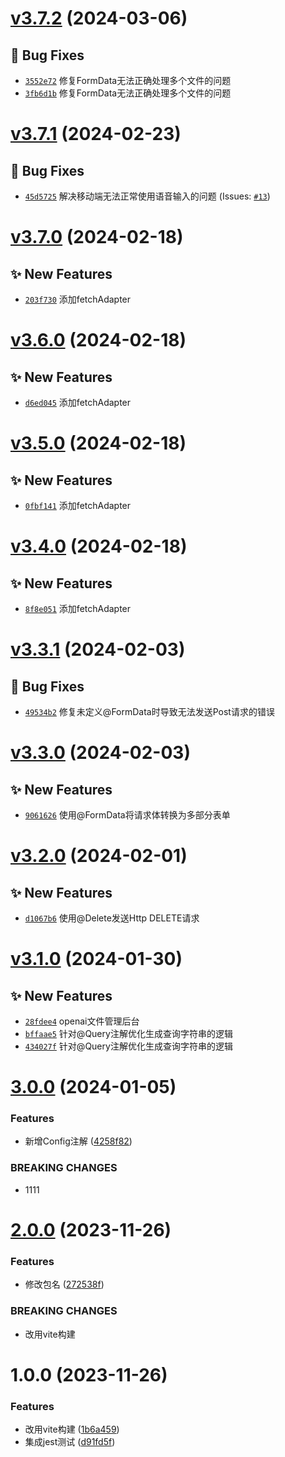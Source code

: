 # [v3.7.2](https://github.com/dongjak-extensions/http-client-ts/compare/v3.7.1...v3.7.2) (2024-03-06)

## 🐛 Bug Fixes
- [`3552e72`](https://github.com/dongjak-extensions/http-client-ts/commit/3552e72)  修复FormData无法正确处理多个文件的问题 
- [`3fb6d1b`](https://github.com/dongjak-extensions/http-client-ts/commit/3fb6d1b)  修复FormData无法正确处理多个文件的问题

# [v3.7.1](https://github.com/dongjak-extensions/http-client-ts/compare/v3.7.0...v3.7.1) (2024-02-23)

## 🐛 Bug Fixes
- [`45d5725`](https://github.com/dongjak-extensions/http-client-ts/commit/45d5725)  解决移动端无法正常使用语音输入的问题 (Issues: [`#13`](https://github.com/dongjak-extensions/http-client-ts/issues/13))

# [v3.7.0](https://github.com/dongjak-extensions/http-client-ts/compare/v3.6.0...v3.7.0) (2024-02-18)

## ✨ New Features
- [`203f730`](https://github.com/dongjak-extensions/http-client-ts/commit/203f730)  添加fetchAdapter

# [v3.6.0](https://github.com/dongjak-extensions/http-client-ts/compare/v3.5.0...v3.6.0) (2024-02-18)

## ✨ New Features
- [`d6ed045`](https://github.com/dongjak-extensions/http-client-ts/commit/d6ed045)  添加fetchAdapter

# [v3.5.0](https://github.com/dongjak-extensions/http-client-ts/compare/v3.4.0...v3.5.0) (2024-02-18)

## ✨ New Features
- [`0fbf141`](https://github.com/dongjak-extensions/http-client-ts/commit/0fbf141)  添加fetchAdapter

# [v3.4.0](https://github.com/dongjak-extensions/http-client-ts/compare/v3.3.1...v3.4.0) (2024-02-18)

## ✨ New Features
- [`8f8e051`](https://github.com/dongjak-extensions/http-client-ts/commit/8f8e051)  添加fetchAdapter

# [v3.3.1](https://github.com/dongjak-extensions/http-client-ts/compare/v3.3.0...v3.3.1) (2024-02-03)

## 🐛 Bug Fixes
- [`49534b2`](https://github.com/dongjak-extensions/http-client-ts/commit/49534b2)  修复未定义@FormData时导致无法发送Post请求的错误

# [v3.3.0](https://github.com/dongjak-extensions/http-client-ts/compare/v3.2.0...v3.3.0) (2024-02-03)

## ✨ New Features
- [`9061626`](https://github.com/dongjak-extensions/http-client-ts/commit/9061626)  使用@FormData将请求体转换为多部分表单

# [v3.2.0](https://github.com/dongjak-extensions/http-client-ts/compare/v3.1.0...v3.2.0) (2024-02-01)

## ✨ New Features
- [`d1067b6`](https://github.com/dongjak-extensions/http-client-ts/commit/d1067b6)  使用@Delete发送Http DELETE请求

# [v3.1.0](https://github.com/dongjak-extensions/http-client-ts/compare/v3.0.0...v3.1.0) (2024-01-30)

## ✨ New Features
- [`28fdee4`](https://github.com/dongjak-extensions/http-client-ts/commit/28fdee4)  openai文件管理后台 
- [`bffaae5`](https://github.com/dongjak-extensions/http-client-ts/commit/bffaae5)  针对@Query注解优化生成查询字符串的逻辑 
- [`434027f`](https://github.com/dongjak-extensions/http-client-ts/commit/434027f)  针对@Query注解优化生成查询字符串的逻辑

# [3.0.0](https://github.com/dongjak-extensions/http-client-ts/compare/v2.0.0...v3.0.0) (2024-01-05)


### Features

* 新增Config注解 ([4258f82](https://github.com/dongjak-extensions/http-client-ts/commit/4258f82b8d4ca4587f25b15a16d21bf152f1e4f1))


### BREAKING CHANGES

* 1111

# [2.0.0](https://github.com/dongjak-extensions/http-client-ts/compare/v1.0.0...v2.0.0) (2023-11-26)


### Features

* 修改包名 ([272538f](https://github.com/dongjak-extensions/http-client-ts/commit/272538f82be2b36b60982a000a788e8d2aa454aa))


### BREAKING CHANGES

* 改用vite构建

# 1.0.0 (2023-11-26)


### Features

* 改用vite构建 ([1b6a459](https://github.com/dongjak-extensions/http-client-ts/commit/1b6a4594fef8ac916e8a6adb55c3575eddd3ad5e))
* 集成jest测试 ([d91fd5f](https://github.com/dongjak-extensions/http-client-ts/commit/d91fd5fa1ff629bd7fba3fefa05859c2633cc2c1))
